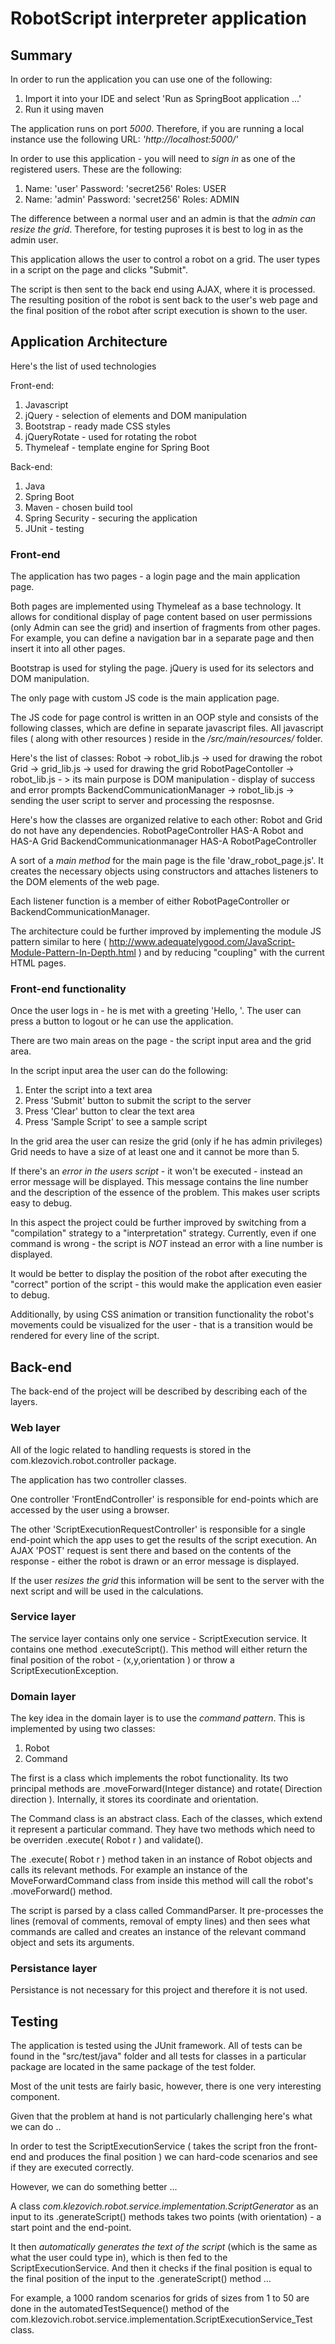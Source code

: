 # RobotScript interpreter application #

## Summary ## 

In order to run the application you can use one of the following:
1) Import it into your IDE and select 'Run as SpringBoot application ...' 
2) Run it using maven 

The application runs on port *5000*. Therefore, if you are running a local instance 
use the following URL: *'http://localhost:5000/'*  

In order to use this application - you will need to *sign in* as one of the registered users.
These are the following: 
1) Name: 'user'   Password: 'secret256' Roles: USER
2) Name: 'admin'  Password: 'secret256'  Roles: ADMIN 

The difference between a normal user and an admin is that the *admin can resize the grid*.
Therefore, for testing puproses it is best to log in as the admin user.

This application allows the user to control a robot on a grid. 
The user types in a script on the page and clicks "Submit". 

The script is then sent to the back end using AJAX, where it is processed. 
The resulting position of the robot is sent back 
to the user's web page and the final position of the robot 
after script execution is shown to the user. 

## Application Architecture ##

Here's the list of used technologies

Front-end: 
1) Javascript 
2) jQuery - selection of elements and DOM manipulation
3) Bootstrap - ready made CSS styles
4) jQueryRotate - used for rotating the robot
5) Thymeleaf - template engine for Spring Boot 

Back-end: 
1) Java 
2) Spring Boot 
3) Maven - chosen build tool 
4) Spring Security - securing the application 
5) JUnit - testing 

### Front-end ### 

The application has two pages - a login page and the main application page. 

Both pages are implemented using Thymeleaf as a base technology. It allows 
for conditional display of page content based on user permissions (only Admin can see the grid)
and insertion of fragments from other pages. For example, you can define a navigation bar 
in a separate page and then insert it into all other pages. 

Bootstrap is used for styling the page. jQuery is used for its selectors and DOM manipulation. 

The only page with custom JS code is the main application page. 

The JS code for page control is written in an OOP style and consists of the following classes, 
which are define in separate javascript files. All javascript files ( along with other resources ) 
reside in the */src/main/resources/* folder. 

Here's the list of classes: 
Robot -> robot_lib.js -> used for drawing the robot 
Grid -> grid_lib.js -> used for drawing the grid 
RobotPageContoller -> robot_lib.js - > its main purpose is DOM manipulation - display of 
success and error prompts 
BackendCommunicationManager -> robot_lib.js -> sending the user script to server and 
processing the resposnse.  

Here's how the classes are organized relative to each other: 
Robot and Grid do not have any dependencies. 
RobotPageController HAS-A Robot and HAS-A Grid
BackendCommunicationmanager HAS-A RobotPageController

A sort of a *main method* for the main page is the file 'draw_robot_page.js'. 
It creates the necessary objects using constructors and attaches listeners to the DOM 
elements of the web page.

Each listener function is a member of either RobotPageController or BackendCommunicationManager. 

The architecture could be further improved by implementing the module JS pattern 
similar to here ( http://www.adequatelygood.com/JavaScript-Module-Pattern-In-Depth.html ) and
by reducing "coupling" with the current HTML pages.


### Front-end functionality ### 

Once the user logs in - he is met with a greeting 'Hello, <username>'.
The user can press a button to logout or he can use the application. 

There are two main areas on the page - the script input area and the grid area. 

In the script input area the user can do the following: 
1) Enter the script into a text area
2) Press 'Submit' button to submit the script to the server 
3) Press 'Clear' button to clear the text area
4) Press 'Sample Script' to see a sample script

In the grid area the user can resize the grid (only if he has admin privileges) 
Grid needs to have a size of at least one and it cannot be more than 5. 

If there's an *error in the users script* - it won't be executed - instead an error 
message will be displayed. This message contains the line number and the description 
of the essence of the problem. This makes user scripts easy to debug.

In this aspect the project could be further improved by switching from a "compilation" 
strategy to a "interpretation" strategy. Currently, even if one command is wrong - 
the script is *NOT* instead an error with a line number is displayed. 

It would be better to display the position of the robot after executing the "correct" 
portion of the script - this would make the application even easier to debug.

Additionally, by using CSS animation or transition functionality the robot's 
movements could be visualized for the user - that is a transition would be rendered 
for every line of the script. 

## Back-end ##

The back-end of the project will be described by describing each of the layers. 

### Web layer ### 

All of the logic related to handling requests is stored in the 
com.klezovich.robot.controller package. 

The application has two controller classes.

One controller 'FrontEndController' is responsible for end-points which are 
accessed by the user using a browser. 

The other 'ScriptExecutionRequestController' is responsible for a single end-point 
which the app uses to get the results of the script execution. An AJAX 'POST' request 
is sent there and based on the contents of the response - either the robot is drawn 
or an error message is displayed. 

If the user *resizes the grid* this information will be sent to the server with the 
next script and will be used in the calculations.

### Service layer #### 

The service layer contains only one service - ScriptExecution service. 
It contains one method .executeScript(). This method will either 
return the final position of the robot - (x,y,orientation ) or throw 
a ScriptExecutionException. 

### Domain layer ### 

The key idea in the domain layer is to use the *command pattern*. 
This is implemented by using two classes: 
1) Robot
2) Command

The first is a class which implements the robot functionality. Its two principal 
methods are .moveForward(Integer distance) and rotate( Direction direction ).
Internally, it stores its coordinate and orientation. 

The Command class is an abstract class.  Each of the classes, which extend it 
represent a particular command. They have two methods which need to be overriden 
.execute( Robot r ) and validate(). 

The .execute( Robot r ) method taken in an instance of Robot objects and calls its
relevant methods. For example an instance of the MoveForwardCommand class from 
inside this method will call the robot's .moveForward() method. 

The script is parsed by a class called CommandParser. It pre-processes the lines (removal of comments,
 removal of empty lines) and then sees what commands are called and creates an instance of the 
 relevant command object and sets its arguments.
 
 ### Persistance layer ### 
 
 Persistance is not necessary for this project and therefore it is not used.
 
 ## Testing ## 
 
 The application is tested using the JUnit framework. 
 All of tests can be found in the "src/test/java" folder and all tests for classes
 in a particular package are located in the same package of the test folder. 
 
 Most of the unit tests are fairly basic, however, there is one very interesting component.
 
 Given that the problem at hand is not particularly challenging here's what we can do .. 
 
 In order to test the ScriptExecutionService ( takes the script fron the front-end and produces the final position )
 we can hard-code scenarios and see if they are executed correctly. 
 
 However, we can do something better ...
 
 A class *com.klezovich.robot.service.implementation.ScriptGenerator* as an input to its 
 .generateScript() methods takes two points (with orientation) - a start point and the end-point. 
 
 It then *automatically generates the text of the script* (which is the same as what the user could type in), which is then fed to the 
 ScriptExecutionService.  And then it checks if the final position is equal to the final 
 position of the input to the .generateScript() method ...  
 
 For example, a 1000 random scenarios for grids of sizes from 1 to 50 are done in the 
 automatedTestSequence() method of the com.klezovich.robot.service.implementation.ScriptExecutionService_Test class. 
 
 